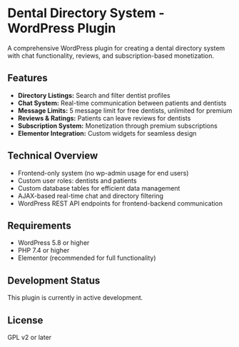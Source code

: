 # Dental Directory System - WordPress Plugin

A comprehensive WordPress plugin for creating a dental directory system with chat functionality, reviews, and subscription-based monetization.

## Features

- **Directory Listings:** Search and filter dentist profiles
- **Chat System:** Real-time communication between patients and dentists
- **Message Limits:** 5 message limit for free dentists, unlimited for premium
- **Reviews & Ratings:** Patients can leave reviews for dentists
- **Subscription System:** Monetization through premium subscriptions
- **Elementor Integration:** Custom widgets for seamless design

## Technical Overview

- Frontend-only system (no wp-admin usage for end users)
- Custom user roles: dentists and patients
- Custom database tables for efficient data management
- AJAX-based real-time chat and directory filtering
- WordPress REST API endpoints for frontend-backend communication

## Requirements

- WordPress 5.8 or higher
- PHP 7.4 or higher
- Elementor (recommended for full functionality)

## Development Status

This plugin is currently in active development.

## License

GPL v2 or later

